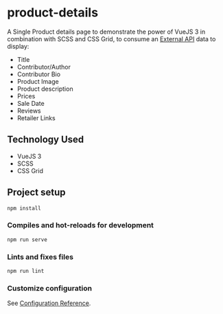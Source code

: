 # product-details
A Single Product details page to demonstrate the power of
VueJS 3 in combination with SCSS and CSS Grid, to consume 
an [External API](https://v3-static.supadu.io/dev/products/9780060577315.json)
data to display:
- Title
- Contributor/Author
- Contributor Bio
- Product Image
- Product description
- Prices
- Sale Date
- Reviews
- Retailer Links

## Technology Used
- VueJS 3
- SCSS
- CSS Grid

## Project setup
```
npm install
```

### Compiles and hot-reloads for development
```
npm run serve
```

### Lints and fixes files
```
npm run lint
```

### Customize configuration
See [Configuration Reference](https://cli.vuejs.org/config/).
